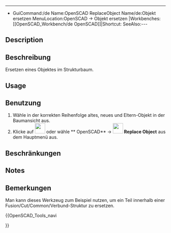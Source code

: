 ---
- GuiCommand:/de   Name:OpenSCAD ReplaceObject   Name/de:Objekt ersetzen   MenuLocation:OpenSCAD → Objekt ersetzen   |Workbenches:[[OpenSCAD_Workbench/de   OpenSCAD]]|Shortcut:   SeeAlso:---


</div>

## Description


<div class="mw-translate-fuzzy">

## Beschreibung

Ersetzen eines Objektes im Strukturbaum.


</div>

## Usage


<div class="mw-translate-fuzzy">

## Benutzung

1.  Wähle in der korrekten Reihenfolge altes, neues und Eltern-Objekt in der Baumansicht aus.
2.  Klicke auf <img alt="" src=images/OpenSCAD_ReplaceObject.png  style="width:32px;"> oder wähle ** OpenSCAD** → **<img src="images/OpenSCAD_ReplaceObject.png" width=32px> Replace Object** aus dem Hauptmenü aus.


</div>


<div class="mw-translate-fuzzy">

## Beschränkungen


</div>

## Notes


<div class="mw-translate-fuzzy">

## Bemerkungen

Man kann dieses Werkzeug zum Beispiel nutzen, um ein Teil innerhalb einer Fusion/Cut/Common/Verbund-Struktur zu ersetzen.


</div>





{{OpenSCAD_Tools_navi

}} 
